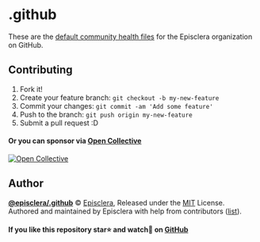# .github

These are the [default community health files](https://help.github.com/en/articles/creating-a-default-community-health-file-for-your-organization) for the Episclera organization on GitHub.

## Contributing

1. Fork it!
2. Create your feature branch: `git checkout -b my-new-feature`
3. Commit your changes: `git commit -am 'Add some feature'`
4. Push to the branch: `git push origin my-new-feature`
5. Submit a pull request :D

#### Or you can sponsor via [Open Collective](https://opencollective.com/episclera/)

[![Open Collective](https://opencollective.com/episclera/tiers/sponsor.svg?avatarHeight=60)](https://opencollective.com/episclera/)

## Author

**[@episclera/.github](https://github.com/episclera/.github)** © [Episclera](https://github.com/episclera), Released under the [MIT](https://github.com/episclera/.github/blob/master/LICENSE) License.<br>
Authored and maintained by Episclera with help from contributors ([list](https://github.com/episclera/.github/contributors)).

#### If you like this repository star⭐ and watch👀 on [GitHub](https://github.com/episclera/multipack)
